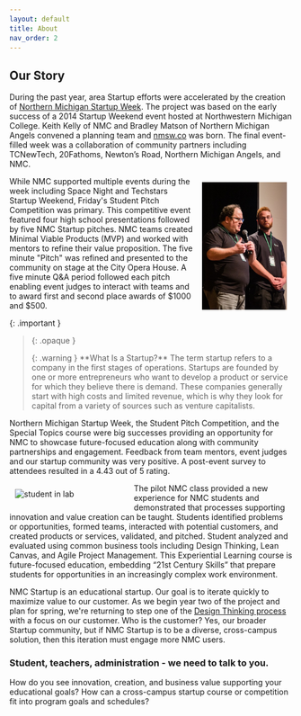 ```yaml
---
layout: default
title: About
nav_order: 2
---
```


## Our Story

During the past year, area Startup efforts were accelerated by the creation of [Northern Michigan Startup Week](assets/sp22/NMSW_follow-up_article.pdf). The project was based on the early success of a 2014 Startup Weekend event hosted at Northwestern Michigan College. Keith Kelly of NMC and Bradley Matson of Northern Michigan Angels convened a planning team and [nmsw.co](https://nmsw.co) was born. The final event-filled week was a collaboration of community partners including TCNewTech, 20Fathoms, Newton’s Road, Northern Michigan Angels, and NMC.  

<img alt="Students on stage" style="float:right;width:30%;height:auto;padding:10px;" src="assets/images/alex_alec_on_stage.jpg" >

While NMC supported multiple events during the week including Space Night and Techstars Startup Weekend, Friday's Student Pitch Competition was primary. This competitive event featured four high school presentations followed by five NMC Startup pitches. NMC teams created Minimal Viable Products (MVP) and worked with mentors to refine their value proposition. The five minute "Pitch" was refined and presented to the community on stage at the City Opera House. A five minute Q&A period followed each pitch enabling event judges to interact with teams and to award first and second place awards of $1000 and $500.

{: .important }
> {: .opaque }
> <div markdown="block">
> {: .warning }
> **What Is a Startup?** 
>The term startup refers to a company in the first stages of operations. Startups are founded by one or more entrepreneurs who want to develop a product or service for which they believe there is demand. These companies generally start with high costs and limited revenue, which is why they look for capital from a variety of sources such as venture capitalists. 
> </div>


Northern Michigan Startup Week, the Student Pitch Competition, and the Special Topics course were big successes providing an opportunity for NMC to showcase future-focused education along with community partnerships and engagement. Feedback from team mentors, event judges and our startup community was very positive. A post-event survey to attendees resulted in a 4.43 out of 5 rating.

<img alt="student in lab" style="float:left;width:40%;height:auto;padding:10px;" src="assets/images/manny_in_lab.jpg" >

The pilot NMC class provided a new experience for NMC students and demonstrated that processes supporting innovation and value creation can be taught. Students identified problems or opportunities, formed teams, interacted with potential customers, and created products or services, validated, and pitched. Student analyzed and evaluated using common business tools including Design Thinking, Lean Canvas, and Agile Project Management. This Experiential Learning course is future-focused education, embedding “21st Century Skills” that prepare students for opportunities in an increasingly complex work environment. 

NMC Startup is an educational startup. Our goal is to iterate quickly to maximize value to our customer. As we begin year two of the project and plan for spring, we're returning to step one of the [Design Thinking process](https://careerfoundry.com/en/blog/ux-design/design-thinking-process/) with a focus on our customer. Who is the customer? Yes, our broader Startup community, but if NMC Startup is to be a diverse, cross-campus solution, then this iteration must engage more NMC users. 

### Student, teachers, administration - we need to talk to you.

How do you see innovation, creation, and business value supporting your educational goals? How can a cross-campus startup course or competition fit into program goals and schedules? 

